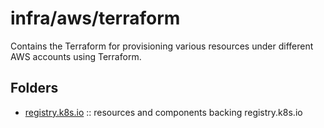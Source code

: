 # infra/aws/terraform

Contains the Terraform for provisioning various resources under different AWS accounts using Terraform.

## Folders

- [registry.k8s.io](./registry.k8s.io/) :: resources and components backing registry.k8s.io

